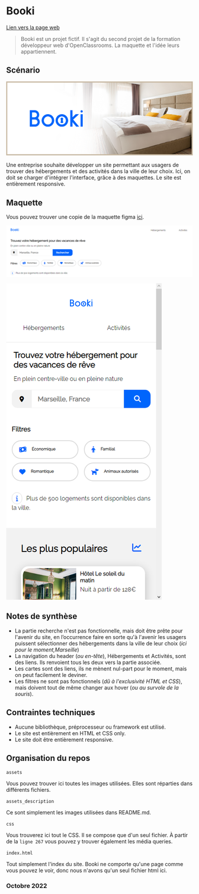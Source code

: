 #  Booki

[Lien vers la page web](https://booki-oceanebrl.vercel.app)

> Booki est un projet fictif. Il s'agit du second projet de la  formation développeur web d'OpenClassrooms. La maquette et l'idée leurs appartiennent.

## Scénario

![Booki](./assets_description/main_img.png)

Une entreprise souhaite développer un site permettant aux usagers de trouver des hébergements et des activités dans la ville de leur choix. Ici, on doit se charger d'intégrer l'interface, grâce à des  maquettes. Le site est entièrement  responsive.

## Maquette
Vous pouvez trouver une copie de la maquette figma [ici](https://www.figma.com/file/JC2tUkeNYciWE2txV8O873/Maquettes-Booki-(desktop%2C-mobile%2C-tablette)-(Copy)?node-id=3-0&t=c77jqynIVqcP5fBF-0).

![En-tête du site Booki](./assets_description/header.png)

![En-tête du site Booki, version mobile](./assets_description/headermobile.png)

## Notes de synthèse

* La partie recherche n'est pas fonctionnelle, mais doit être prête pour l'avenir du site, en l’occurrence faire en sorte qu'à l'avenir les usagers puissent sélectionner des hébergements dans la ville de leur choix (*ici pour le moment,Marseille*)
* La navigation du header (*ou en-tête*), Hébergements et Activités, sont des liens. Ils renvoient tous les deux vers la partie associée.
* Les cartes sont des liens, ils ne mènent nul-part pour le moment, mais on peut facilement le deviner.
* Les filtres ne sont pas fonctionnels (*dû à l'exclusivité HTML et CSS*), mais doivent tout de même changer aux hover (*ou au survole de la souris*).

## Contraintes  techniques

* Aucune bibliothèque, préprocesseur ou framework est utilisé.
* Le site est  entièrement en HTML et CSS only.
* Le site doit être entièrement responsive.

## Organisation du repos

```
assets
```
Vous pouvez trouver ici toutes les images utilisées. Elles sont réparties dans différents fichiers.

```
assets_description
```
Ce sont simplement les images utilisées dans README.md.

```
css
```
Vous trouverez ici tout le CSS. Il se compose que d'un seul fichier. À partir de la `ligne 267` vous pouvez y trouver également les média queries.

```
index.html
```
Tout simplement l'index du site. Booki ne comporte qu'une page comme vous pouvez le voir,  donc nous n'avons qu'un seul fichier html ici.

### Octobre 2022
